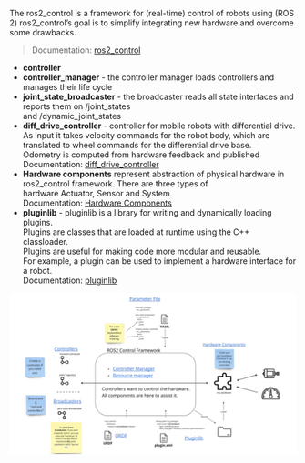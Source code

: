 The ros2_control is a framework for (real-time) control of robots using (ROS 2)
ros2_control’s goal is to simplify integrating new hardware and overcome some drawbacks.
> Documentation: [ros2_control](https://ros-controls.github.io/control.ros.org/index.html)  

<!--img src="images/ros2_control_architecture.jpeg" alt="Alt Text"-->

- **controller**
- **controller_manager** - the controller manager loads controllers and manages their life cycle           
- **joint_state_broadcaster** - the broadcaster reads all state interfaces and reports them on /joint_states  
                                and /dynamic_joint_states       
- **diff_drive_controller** - controller for mobile robots with differential drive.  
                              As input it takes velocity commands for the robot body, which are translated to wheel commands for the differential drive base.  
                              Odometry is computed from hardware feedback and published  
                              Documentation: [diff_drive_controller](https://control.ros.org/master/doc/ros2_controllers/diff_drive_controller/doc/userdoc.html)
- **Hardware components** represent abstraction of physical hardware in ros2_control framework. There are three types of  
                          hardware Actuator, Sensor and System  
                          Documentation: [Hardware Components](https://control.ros.org/master/doc/getting_started/getting_started.html#overview-hardware-components)  
- **pluginlib** - pluginlib is a library for writing and dynamically loading plugins.  
                  Plugins are classes that are loaded at runtime using the C++ classloader.  
                  Plugins are useful for making code more modular and reusable.  
                  For example, a plugin can be used to implement a hardware interface for a robot.                  
                  Documentation: [pluginlib](https://docs.ros.org/en/iron/Tutorials/Beginner-Client-Libraries/Pluginlib.html)                              


![ros2_control architecture](images/ros2_control_architecture.jpeg)